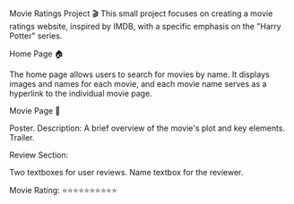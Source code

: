 Movie Ratings Project 🎬
This small project focuses on creating a movie ratings website, inspired by IMDB, with a specific emphasis on the "Harry Potter" series.

Home Page 🏠

  The home page allows users to search for movies by name. It displays images and names for each movie, and each movie name serves as a hyperlink to the individual movie page.

Movie Page 🎥

  Poster.
  Description: A brief overview of the movie's plot and key elements.
  Trailer.
  
Review Section:

  Two textboxes for user reviews.
  Name textbox for the reviewer.
  
Movie Rating: ⭐⭐⭐⭐⭐⭐⭐⭐⭐⭐
